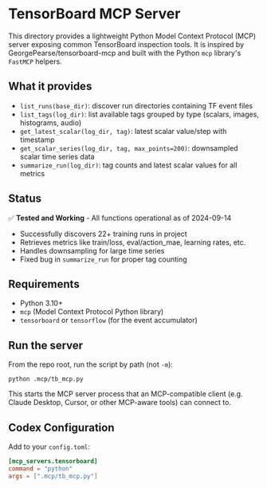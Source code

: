 TensorBoard MCP Server
======================

This directory provides a lightweight Python Model Context Protocol (MCP) server exposing common TensorBoard inspection tools. It is inspired by GeorgePearse/tensorboard-mcp and built with the Python `mcp` library's `FastMCP` helpers.

What it provides
----------------
- `list_runs(base_dir)`: discover run directories containing TF event files
- `list_tags(log_dir)`: list available tags grouped by type (scalars, images, histograms, audio)
- `get_latest_scalar(log_dir, tag)`: latest scalar value/step with timestamp
- `get_scalar_series(log_dir, tag, max_points=200)`: downsampled scalar time series data
- `summarize_run(log_dir)`: tag counts and latest scalar values for all metrics

## Status
✅ **Tested and Working** - All functions operational as of 2024-09-14
- Successfully discovers 22+ training runs in project
- Retrieves metrics like train/loss, eval/action_mae, learning rates, etc.
- Handles downsampling for large time series
- Fixed bug in `summarize_run` for proper tag counting

Requirements
------------
- Python 3.10+
- `mcp` (Model Context Protocol Python library)
- `tensorboard` or `tensorflow` (for the event accumulator)


Run the server
--------------
From the repo root, run the script by path (not `-m`):
```
python .mcp/tb_mcp.py
```
This starts the MCP server process that an MCP-compatible client (e.g. Claude Desktop, Cursor, or other MCP-aware tools) can connect to.

Codex Configuration
--------------------------
Add to your `config.toml`:
```toml
[mcp_servers.tensorboard]
command = "python"
args = [".mcp/tb_mcp.py"]
```
